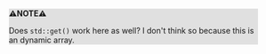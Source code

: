 <div style="margin:2em; background-color: #e0e0e0;">

<strong>⚠️NOTE️️️⚠️</strong>

Does `std::get()` work here as well? I don't think so because this is an dynamic array.
</div>

